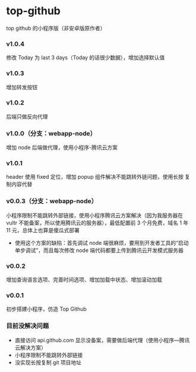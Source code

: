 # top-github

top github 的小程序版（非安卓版原作者）

### v1.0.4

修改 Today 为 last 3 days（Today 的话很少数据），增加选择默认值

### v1.0.3

增加转发按钮

### v1.0.2

后端只做反向代理

### v1.0.0（分支：webapp-node）

增加 node 后端做代理，使用小程序-腾讯云方案

### v1.0.1

header 使用 fixed 定位，增加 popup 组件解决不能跳转外链问题，使用长按 复制内容代替

### v0.0.3（分支：webapp-node）

小程序限制不能跳转外部链接，使用小程序腾讯云方案解决（因为我服务器在 vultr 不能备案，所以使用腾讯云的服务器），最低配置前 3 个月免费，域名 1 年 11 元，总体上也算是傻瓜式部署

* 使用这个方案的缺陷：首先调试 node 端很麻烦，要用到开发者工具的“启动单步调试”，而且每次修改 node 端代码都要上传到腾讯云开发模式服务器

### v0.0.2

增加查询语言选项、完善时间选项、增加加载中状态、增加滚动加载

### v0.0.1

初步搭建小程序，仿造 Top Github

### 目前没解决问题

* 直接访问 api.github.com 显示没备案，需要做后端代理（使用小程序—腾讯云解决方案）
* 小程序限制不能跳转外部链接
* 没实现长按复制 git 项目地址

